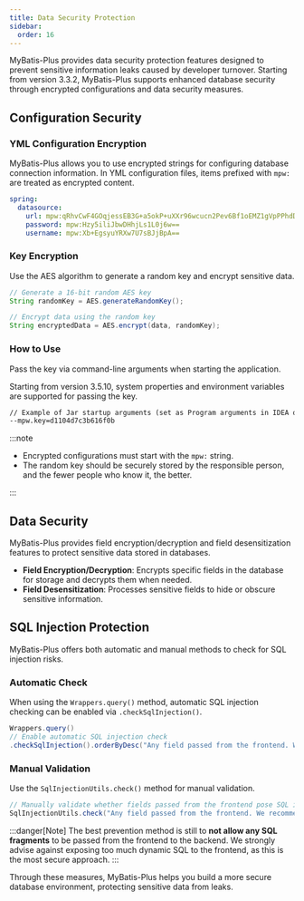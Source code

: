 ```yaml
---
title: Data Security Protection
sidebar:
  order: 16
---
```


MyBatis-Plus provides data security protection features designed to prevent sensitive information leaks caused by developer turnover. Starting from version 3.3.2, MyBatis-Plus supports enhanced database security through encrypted configurations and data security measures.

## Configuration Security

### YML Configuration Encryption

MyBatis-Plus allows you to use encrypted strings for configuring database connection information. In YML configuration files, items prefixed with `mpw:` are treated as encrypted content.

```yml
spring:
  datasource:
    url: mpw:qRhvCwF4GOqjessEB3G+a5okP+uXXr96wcucn2Pev6Bf1oEMZ1gVpPPhdDmjQqoM
    password: mpw:Hzy5iliJbwDHhjLs1L0j6w==
    username: mpw:Xb+EgsyuYRXw7U7sBJjBpA==
```

### Key Encryption

Use the AES algorithm to generate a random key and encrypt sensitive data.

```java
// Generate a 16-bit random AES key
String randomKey = AES.generateRandomKey();

// Encrypt data using the random key
String encryptedData = AES.encrypt(data, randomKey);
```

### How to Use

Pass the key via command-line arguments when starting the application.

Starting from version 3.5.10, system properties and environment variables are supported for passing the key.

```txt
// Example of Jar startup arguments (set as Program arguments in IDEA or as startup environment variables on the server)
--mpw.key=d1104d7c3b616f0b
```

:::note

- Encrypted configurations must start with the `mpw:` string.
- The random key should be securely stored by the responsible person, and the fewer people who know it, the better.

:::

## Data Security

MyBatis-Plus provides field encryption/decryption and field desensitization features to protect sensitive data stored in databases.

- **Field Encryption/Decryption**: Encrypts specific fields in the database for storage and decrypts them when needed.
- **Field Desensitization**: Processes sensitive fields to hide or obscure sensitive information.

## SQL Injection Protection

MyBatis-Plus offers both automatic and manual methods to check for SQL injection risks.

### Automatic Check

When using the `Wrappers.query()` method, automatic SQL injection checking can be enabled via `.checkSqlInjection()`.

```java
Wrappers.query()
// Enable automatic SQL injection check
.checkSqlInjection().orderByDesc("Any field passed from the frontend. We recommend whitelist processing as the best practice, as there may be cases where checks are not fully comprehensive.")
```

### Manual Validation

Use the `SqlInjectionUtils.check()` method for manual validation.

```java
// Manually validate whether fields passed from the frontend pose SQL injection risks
SqlInjectionUtils.check("Any field passed from the frontend. We recommend whitelist processing as the best practice, as there may be cases where checks are not fully comprehensive.")
```
:::danger[Note]
The best prevention method is still to **not allow any SQL fragments** to be passed from the frontend to the backend. We strongly advise against exposing too much dynamic SQL to the frontend, as this is the most secure approach.
:::

Through these measures, MyBatis-Plus helps you build a more secure database environment, protecting sensitive data from leaks.

